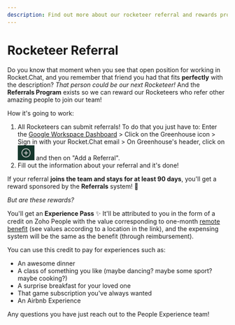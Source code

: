 ```yaml
---
description: Find out more about our rocketeer referral and rewards program!
---
```


# Rocketeer Referral

Do you know that moment when you see that open position for working in Rocket.Chat, and you remember that friend you had that fits **perfectly** with the description? _That person could be our next Rocketeer!_ And the **Referrals Program** exists so we can reward our Rocketeers who refer other amazing people to join our team!

How it's going to work:

1. All Rocketeers can submit referrals! To do that you just have to: Enter the [Google Workspace Dashboard](https://workspace.google.com/dashboard) > Click on the Greenhouse icon > Sign in with your Rocket.Chat email > On Greenhouse's header, click on![](<../../.gitbook/assets/image (18) (4) (2) (13).png>) and then on "Add a Referral".
2. Fill out the information about your referral and it's done!

If your referral **joins the team and stays for at least 90 days**, you'll get a reward sponsored by the **Referrals** system! **🍾**

_But are these rewards?_

You'll get an **Experience Pass** ✨ It'll be attributed to you in the form of a credit on Zoho People with the value corresponding to one-month [remote benefit](https://handbook.rocket.chat/company/people/entering-rocket.chat/benefits/remote-benefit) (see values according to a location in the link), and the expensing system will be the same as the benefit (through reimbursement).

You can use this credit to pay for experiences such as:

* An awesome dinner
* A class of something you like (maybe dancing? maybe some sport? maybe cooking?)
* A surprise breakfast for your loved one
* That game subscription you've always wanted
* An Airbnb Experience

Any questions you have just reach out to the People Experience team!
